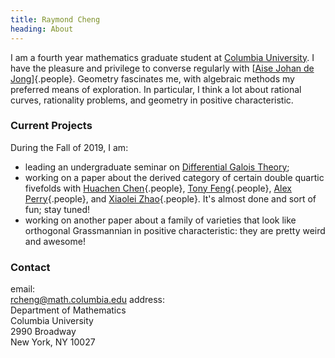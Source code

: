 ```yaml
---
title: Raymond Cheng
heading: About
---
```


I am a fourth year mathematics graduate student at
[Columbia University](http://math.columbia.edu).
I have the pleasure and privilege to converse regularly with
[[Aise Johan de Jong](http://math.columbia.edu/~dejong)]{.people}.
Geometry fascinates me, with algebraic methods my preferred means of exploration.
In particular, I think a lot about rational curves, rationality problems, and
geometry in positive characteristic.

### Current Projects
During the Fall of 2019, I am:

- leading an undergraduate seminar on [Differential Galois Theory](F2019.html);
- working on a paper about the derived category of certain double quartic
  fivefolds with [Huachen Chen](https://sites.google.com/view/huachen/){.people},
  [Tony Feng](https://www.mit.edu/~fengt/){.people},
  [Alex Perry](https://math.columbia.edu/~aperry/){.people},
  and [Xiaolei Zhao](https://sites.google.com/site/xiaoleizhaoswebsite/){.people}.
  It's almost done and sort of fun; stay tuned!
- working on another paper about a family of varieties that look like orthogonal
  Grassmannian in positive characteristic: they are pretty weird and awesome!

### Contact
<span class="contact-wrapper">
email: <br/>
<a id="email" href="mailto:rcheng@math.columbia.edu">rcheng@math.columbia.edu</a>
</span>
<span class="contact-wrapper">
address: <br/>
<div id="address">
Department of Mathematics<br/>
Columbia University<br/>
2990 Broadway<br/>
New York, NY 10027<br/>
</div>
</span>


